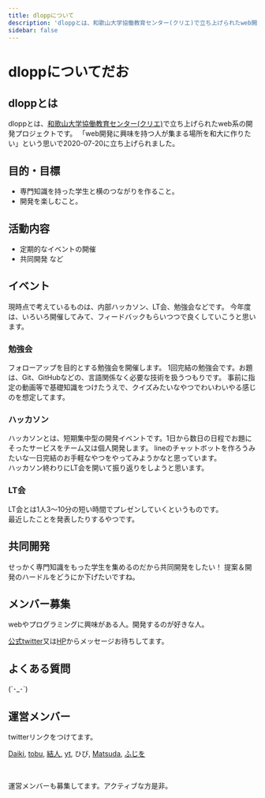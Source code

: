```yaml
---
title: dloppについて
description: 'dloppとは、和歌山大学協働教育センター(クリエ)で立ち上げられたweb開発プロジェクトです'
sidebar: false
---
```

# dloppについてだお

## dloppとは
dloppとは、[和歌山大学協働教育センター(クリエ)](https://www.wakayama-u.ac.jp/crea/)で立ち上げられたweb系の開発プロジェクトです。
「web開発に興味を持つ人が集まる場所を和大に作りたい」という思いで2020-07-20に立ち上げられました。

## 目的・目標
- 専門知識を持った学生と横のつながりを作ること。<br>
- 開発を楽しむこと。

## 活動内容
- 定期的なイベントの開催
- 共同開発
  など

## イベント
現時点で考えているものは、内部ハッカソン、LT会、勉強会などです。
今年度は、いろいろ開催してみて、フィードバックもらいつつで良くしていこうと思います。

### 勉強会
フォローアップを目的とする勉強会を開催します。
1回完結の勉強会です。お題は、Git、GitHubなどの、言語関係なく必要な技術を扱うつもりです。
事前に指定の動画等で基礎知識をつけたうえで、クイズみたいなやつでわいわいやる感じのを想定してます。
### ハッカソン
ハッカソンとは、短期集中型の開発イベントです。1日から数日の日程でお題にそったサービスをチーム又は個人開発します。 
lineのチャットボットを作ろうみたいな一日完結のお手軽なやつをやってみようかなと思っています。<br>
ハッカソン終わりにLT会を開いて振り返りをしようと思います。
### LT会
LT会とは1人3〜10分の短い時間でプレゼンしていくというものです。<br>
最近したことを発表したりするやつです。

## 共同開発
せっかく専門知識をもった学生を集めるのだから共同開発をしたい！
提案＆開発のハードルをどうにか下げたいですね。

## メンバー募集
webやプログラミングに興味がある人。開発するのが好きな人。

[公式twitter](https://twitter.com/wucrea_dlopp)又は[HP](https://dlopp.github.io)からメッセージお待ちしてます。

## よくある質問
(´･_･`)

## 運営メンバー
twitterリンクをつけてます。

[Daiki](https://twitter.com/Daaiki2323),
[tobu](https://twitter.com/tobu0510),
[結人](https://twitter.com/yuto_wu), 
[yt](https://twitter.com/y11110246),
ひび,
[Matsuda](https://twitter.com/radio69chief),
[ふじを](https://twitter.com/ffjlabo)

<br>

運営メンバーも募集してます。アクティブな方是非。